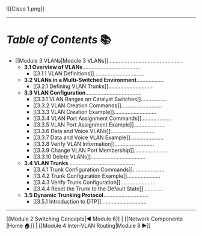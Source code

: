 ![[Cisco 1.png]]

---
# *Table of Contents* 📚

- [[Module 3 VLANs|Module 3 VLANs]].................................................
	- **3.1 Overview of VLANs**......................................
		- [[3.1.1 VLAN Definitions]].................................
	- **3.2 VLANs in a Multi-Switched Environment**..................
		- [[3.2.1 Defining VLAN Trunks]]..............................
	- **3.3 VLAN Configuration**.....................................
		- [[3.3.1 VLAN Ranges on Catalyst Switches]].................
		- [[3.3.2 VLAN Creation Commands]]...........................
		- [[3.3.3 VLAN Creation Example]]............................
		- [[3.3.4 VLAN Port Assignment Commands]]....................
		- [[3.3.5 VLAN Port Assignment Example]].....................
		- [[3.3.6 Data and Voice VLANs]].............................
		- [[3.3.7 Data and Voice VLAN Example]]......................
		- [[3.3.8 Verify VLAN Information]]..........................
		- [[3.3.9 Change VLAN Port Membership]]......................
		- [[3.3.10 Delete VLANs]]....................................
	- **3.4 VLAN Trunks**............................................
		- [[3.4.1 Trunk Configuration Commands]].....................
		- [[3.4.2 Trunk Configuration Example]]......................
		- [[3.4.3 Verify Trunk Configuration]].......................
		- [[3.4.4 Reset the Trunk to the Default State]].............
	- **3.5 Dynamic Trunking Protocol**..............................
		- [[3.5.1 Introduction to DTP]]..............................

---

[[Module 2 Switching Concepts|◀ Module 6]]         |         [[Network Components |Home 🏠]]         |         [[Module 4 Inter-VLAN Routing|Module 8 ▶]]